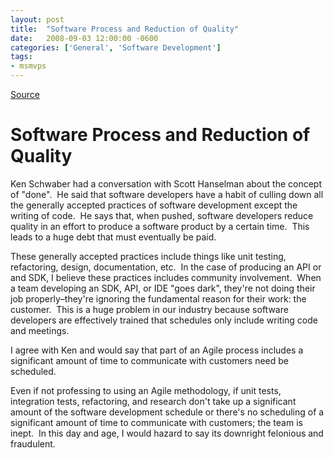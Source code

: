 ```yaml
---
layout: post
title:  "Software Process and Reduction of Quality"
date:   2008-09-03 12:00:00 -0600
categories: ['General', 'Software Development']
tags:
- msmvps
---
```

[Source](http://blogs.msmvps.com/peterritchie/2008/09/04/software-process-and-reduction-of-quality/ "Permalink to Software Process and Reduction of Quality")

# Software Process and Reduction of Quality

Ken Schwaber had a conversation with Scott Hanselman about the concept of "done".  He said that software developers have a habit of culling down all the generally accepted practices of software development except the writing of code.  He says that, when pushed, software developers reduce quality in an effort to produce a software product by a certain time.  This leads to a huge debt that must eventually be paid.  

These generally accepted practices include things like unit testing, refactoring, design, documentation, etc.  In the case of producing an API or and SDK, I believe these practices includes community involvement.  When a team developing an SDK, API, or IDE "goes dark", they're not doing their job properly–they're ignoring the fundamental reason for their work: the customer.  This is a huge problem in our industry because software developers are effectively trained that schedules only include writing code and meetings. 

I agree with Ken and would say that part of an Agile process includes a significant amount of time to communicate with customers need be scheduled. 

Even if not professing to using an Agile methodology, if unit tests, integration tests, refactoring, and research don't take up a significant amount of the software development schedule or there's no scheduling of a significant amount of time to communicate with customers; the team is inept.  In this day and age, I would hazard to say its downright felonious and fraudulent.

